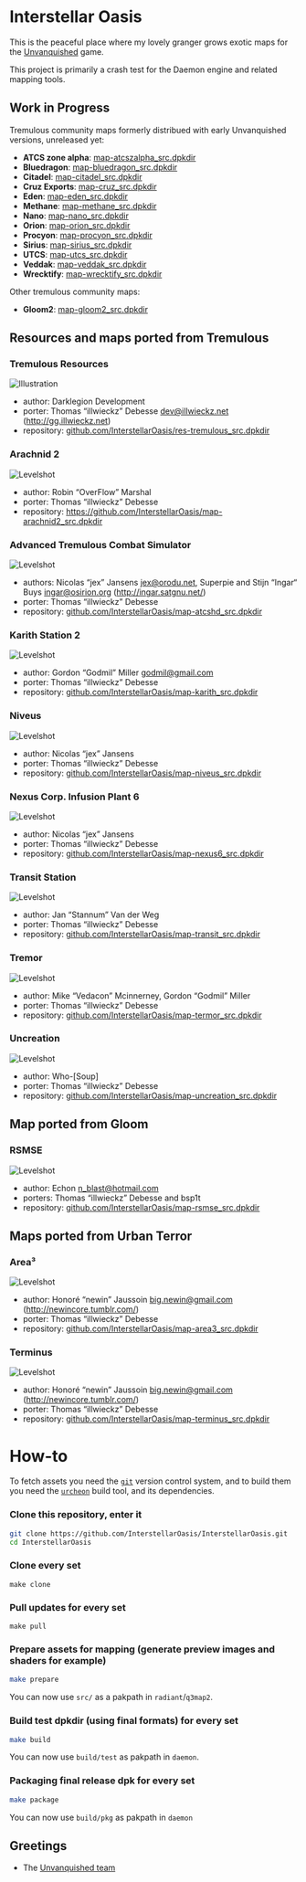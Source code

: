 Interstellar Oasis
==================

This is the peaceful place where my lovely granger grows exotic maps for the [Unvanquished](https://unvanquished.net) game.

This project is primarily a crash test for the Daemon engine and related mapping tools.


Work in Progress
----------------

Tremulous community maps formerly distribued with early Unvanquished versions, unreleased yet:

- **ATCS zone alpha**: [map-atcszalpha_src.dpkdir](https://github.com/InterstellarOasis/map-atcszalpha_src.dpkdir)
- **Bluedragon**: [map-bluedragon_src.dpkdir](https://github.com/InterstellarOasis/map-bluedragon_src.dpkdir)
- **Citadel**: [map-citadel_src.dpkdir](https://github.com/InterstellarOasis/map-citadel_src.dpkdir)
- **Cruz Exports**: [map-cruz_src.dpkdir](https://github.com/InterstellarOasis/map-cruz_src.dpkdir)
- **Eden**: [map-eden_src.dpkdir](https://github.com/InterstellarOasis/map-eden_src.dpkdir)
- **Methane**: [map-methane_src.dpkdir](https://github.com/InterstellarOasis/map-methane_src.dpkdir)
- **Nano**: [map-nano_src.dpkdir](https://github.com/InterstellarOasis/map-nano_src.dpkdir)
- **Orion**: [map-orion_src.dpkdir](https://github.com/InterstellarOasis/map-orion_src.dpkdir)
- **Procyon**: [map-procyon_src.dpkdir](https://github.com/InterstellarOasis/map-procyon_src.dpkdir)
- **Sirius**: [map-sirius_src.dpkdir](https://github.com/InterstellarOasis/map-sirius_src.dpkdir)
- **UTCS**: [map-utcs_src.dpkdir](https://github.com/InterstellarOasis/map-utcs_src.dpkdir)
- **Veddak**: [map-veddak_src.dpkdir](https://github.com/InterstellarOasis/map-veddak_src.dpkdir)
- **Wrecktify**: [map-wrecktify_src.dpkdir](https://github.com/InterstellarOasis/map-wrecktify_src.dpkdir)

Other tremulous community maps:

- **Gloom2**: [map-gloom2_src.dpkdir](https://github.com/InterstellarOasis/map-gloom2_src.dpkdir)


Resources and maps ported from Tremulous
----------------------------------------

### Tremulous Resources

![Illustration](https://raw.githubusercontent.com/InterstellarOasis/res-tremulous_src.dpkdir/master/meta/tremulous/tremulous_web.jpg)

* author: Darklegion Development
* porter: Thomas “illwieckz” Debesse <dev@illwieckz.net> (http://gg.illwieckz.net)
* repository: [github.com/InterstellarOasis/res-tremulous_src.dpkdir](https://github.com/InterstellarOasis/res-tremulous_src.dpkdir)


### Arachnid 2

![Levelshot](https://raw.githubusercontent.com/InterstellarOasis/map-arachnid2_src.dpkdir/master/meta/arachnid2/arachnid2_web.jpg)

* author: Robin “OverFlow” Marshal
* porter: Thomas “illwieckz” Debesse
* repository: https://github.com/InterstellarOasis/map-arachnid2_src.dpkdir


### Advanced Tremulous Combat Simulator

![Levelshot](https://raw.githubusercontent.com/InterstellarOasis/map-atcshd_src.dpkdir/master/meta/atcshd/atcshd_web.jpg)

* authors: Nicolas “jex” Jansens <jex@orodu.net>, Superpie and Stijn “Ingar“ Buys <ingar@osirion.org> (http://ingar.satgnu.net/)
* porter: Thomas “illwieckz” Debesse
* repository: [github.com/InterstellarOasis/map-atcshd_src.dpkdir](https://github.com/InterstellarOasis/map-atcshd_src.dpkdir)


### Karith Station 2

![Levelshot](https://raw.githubusercontent.com/InterstellarOasis/map-karith_src.dpkdir/master/meta/karith/karith_web.jpg)

* author: Gordon “Godmil” Miller <godmil@gmail.com>
* porter: Thomas “illwieckz” Debesse
* repository: [github.com/InterstellarOasis/map-karith_src.dpkdir](https://github.com/InterstellarOasis/map-karith_src.dpkdir)


### Niveus

![Levelshot](https://raw.githubusercontent.com/InterstellarOasis/map-niveus_src.dpkdir/master/meta/niveus/niveus_web.jpg)

* author: Nicolas “jex” Jansens
* porter: Thomas “illwieckz” Debesse
* repository: [github.com/InterstellarOasis/map-niveus_src.dpkdir](https://github.com/InterstellarOasis/map-niveus_src.dpkdir)

### Nexus Corp. Infusion Plant 6

![Levelshot](https://raw.githubusercontent.com/InterstellarOasis/map-nexus6_src.dpkdir/master/meta/nexus6/nexus6_web.jpg)

* author: Nicolas “jex” Jansens
* porter: Thomas “illwieckz” Debesse
* repository: [github.com/InterstellarOasis/map-nexus6_src.dpkdir](https://github.com/InterstellarOasis/map-nexus6_src.dpkdir)


### Transit Station

![Levelshot](https://raw.githubusercontent.com/InterstellarOasis/map-transit_src.dpkdir/master/meta/transit/transit_web.jpg)

* author: Jan “Stannum” Van der Weg
* porter: Thomas “illwieckz” Debesse
* repository: [github.com/InterstellarOasis/map-transit_src.dpkdir](https://github.com/InterstellarOasis/map-transit_src.dpkdir)


### Tremor

![Levelshot](https://raw.githubusercontent.com/InterstellarOasis/map-tremor_src.dpkdir/master/meta/tremor/tremor_web.jpg)

* author: Mike “Vedacon” Mcinnerney, Gordon “Godmil” Miller
* porter: Thomas “illwieckz” Debesse
* repository: [github.com/InterstellarOasis/map-termor_src.dpkdir](https://github.com/InterstellarOasis/map-termor_src.dpkdir)


### Uncreation

![Levelshot](https://raw.githubusercontent.com/InterstellarOasis/map-uncreation_src.dpkdir/master/meta/uncreation/uncreation_web.jpg)

* author: Who-[Soup]
* porter: Thomas “illwieckz” Debesse
* repository: [github.com/InterstellarOasis/map-uncreation_src.dpkdir](https://github.com/InterstellarOasis/map-uncreation_src.dpkdir)


Map ported from Gloom
---------------------


### RSMSE

![Levelshot](https://raw.githubusercontent.com/InterstellarOasis/map-rsmse_src.dpkdir/master/meta/rsmse/rsmse_web.jpg)

* author: Echon <n_blast@hotmail.com>
* porters: Thomas “illwieckz” Debesse and bsp1t
* repository: [github.com/InterstellarOasis/map-rsmse_src.dpkdir](https://github.com/InterstellarOasis/map-rsmse_src.dpkdir)


Maps ported from Urban Terror
-----------------------------


### Area³

![Levelshot](https://raw.githubusercontent.com/InterstellarOasis/map-area3_src.dpkdir/master/meta/area3/area3_web.jpg)

* author: Honoré “newin” Jaussoin <big.newin@gmail.com> (http://newincore.tumblr.com/)
* porter: Thomas “illwieckz” Debesse
* repository: [github.com/InterstellarOasis/map-area3_src.dpkdir](https://github.com/InterstellarOasis/map-area3_src.dpkdir)

### Terminus

![Levelshot](https://raw.githubusercontent.com/InterstellarOasis/map-terminus_src.dpkdir/master/meta/terminus/terminus_web.jpg)

* author: Honoré “newin” Jaussoin <big.newin@gmail.com> (http://newincore.tumblr.com/)
* porter: Thomas “illwieckz” Debesse
* repository: [github.com/InterstellarOasis/map-terminus_src.dpkdir](https://github.com/InterstellarOasis/map-terminus_src.dpkdir)


How-to
======

To fetch assets you need the [`git`](https://git-scm.com/) version control system, and to build them you need the [`urcheon`](https://github.com/DaemonEngine/Urcheon) build tool, and its dependencies.


### Clone this repository, enter it

```sh
git clone https://github.com/InterstellarOasis/InterstellarOasis.git
cd InterstellarOasis
```

### Clone every set

```
make clone
```

### Pull updates for every set

```
make pull
```

### Prepare assets for mapping (generate preview images and shaders for example)

```sh
make prepare
```

You can now use `src/` as a pakpath in `radiant`/`q3map2`.

### Build test dpkdir (using final formats) for every set

```sh
make build
```

You can now use `build/test` as pakpath in `daemon`.

### Packaging final release dpk for every set

```sh
make package
```

You can now use `build/pkg` as pakpath in `daemon`


Greetings
---------

* The [Unvanquished team](https://unvanquished.net)
